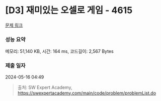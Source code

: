 # [D3] 재미있는 오셀로 게임 - 4615 

[문제 링크](https://swexpertacademy.com/main/code/problem/problemDetail.do?contestProbId=AWQmA4uK8ygDFAXj) 

### 성능 요약

메모리: 51,140 KB, 시간: 164 ms, 코드길이: 2,567 Bytes

### 제출 일자

2024-05-16 04:49



> 출처: SW Expert Academy, https://swexpertacademy.com/main/code/problem/problemList.do